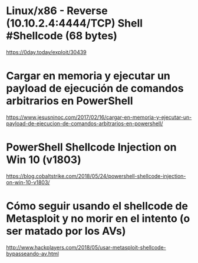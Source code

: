 # Linux/x86 - Reverse (10.10.2.4:4444/TCP) Shell #Shellcode (68 bytes)
https://0day.today/exploit/30439

# Cargar en memoria y ejecutar un payload de ejecución de comandos arbitrarios en PowerShell
https://www.jesusninoc.com/2017/02/16/cargar-en-memoria-y-ejecutar-un-payload-de-ejecucion-de-comandos-arbitrarios-en-powershell/

# PowerShell Shellcode Injection on Win 10 (v1803)
https://blog.cobaltstrike.com/2018/05/24/powershell-shellcode-injection-on-win-10-v1803/

# Cómo seguir usando el shellcode de Metasploit y no morir en el intento (o ser matado por los AVs)
http://www.hackplayers.com/2018/05/usar-metasploit-shellcode-bypasseando-av.html
